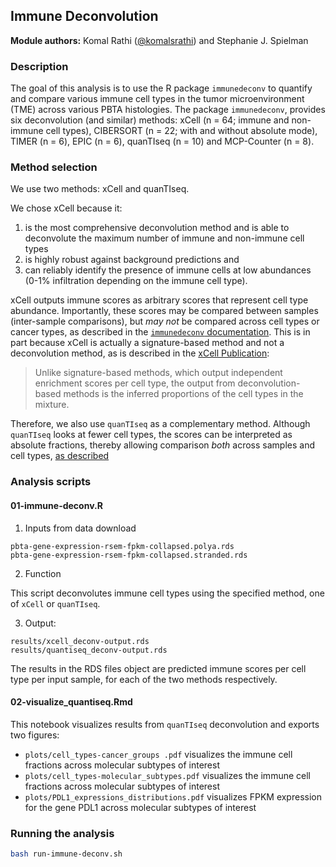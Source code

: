 ## Immune Deconvolution

**Module authors:** Komal Rathi ([@komalsrathi](https://github.com/komalsrathi)) and Stephanie J. Spielman 

### Description

The goal of this analysis is to use the R package `immunedeconv` to quantify and compare various immune cell types in the tumor microenvironment (TME) across various PBTA histologies. 
The package `immunedeconv`, provides six deconvolution (and similar) methods: xCell (n = 64; immune and non-immune cell types), CIBERSORT (n = 22; with and without absolute mode), TIMER (n = 6), EPIC (n = 6), quanTIseq (n = 10) and MCP-Counter (n = 8). 

### Method selection

We use two methods: xCell and quanTIseq. 


We chose xCell because it: 
1) is the most comprehensive deconvolution method and is able to deconvolute the maximum number of immune and non-immune cell types 
2) is highly robust against background predictions and 
3) can reliably identify the presence of immune cells at low abundances (0-1% infiltration depending on the immune cell type).

xCell outputs immune scores as arbitrary scores that represent cell type abundance. 
Importantly, these scores may be compared between samples (inter-sample comparisons), but _may not_ be compared across cell types or cancer types, as described in the [`immunedeconv` documentation](https://icbi-lab.github.io/immunedeconv/articles/immunedeconv.html#interpretation-of-scores). This is in part because xCell is actually a signature-based method and not a deconvolution method, as is described in the [xCell Publication](https://doi.org/10.1186/s13059-017-1349-1):
> Unlike signature-based methods, which output independent enrichment scores per cell type, the output from deconvolution-based methods is the inferred proportions of the cell types in the mixture.

Therefore, we also use `quanTIseq` as a complementary method. Although `quanTIseq` looks at fewer cell types, the scores can be interpreted as absolute fractions, thereby allowing comparison _both_ across samples and cell types, [as described](https://icbi-lab.github.io/immunedeconv/articles/immunedeconv.html#interpretation-of-scores)



### Analysis scripts

#### 01-immune-deconv.R

1. Inputs from data download

```
pbta-gene-expression-rsem-fpkm-collapsed.polya.rds
pbta-gene-expression-rsem-fpkm-collapsed.stranded.rds
```

2. Function

This script deconvolutes immune cell types using the specified method, one of `xCell` or `quanTIseq`.

3. Output: 

```
results/xcell_deconv-output.rds
results/quantiseq_deconv-output.rds
```

The results in the RDS files object are predicted immune scores per cell type per input sample, for each of the two methods respectively.


#### 02-visualize_quantiseq.Rmd

This notebook visualizes results from `quanTIseq` deconvolution and exports two figures:

+ `plots/cell_types-cancer_groups .pdf` visualizes the immune cell fractions across molecular subtypes of interest
+ `plots/cell_types-molecular_subtypes.pdf` visualizes the immune cell fractions across molecular subtypes of interest
+ `plots/PDL1_expressions_distributions.pdf` visualizes FPKM expression for the gene PDL1 across molecular subtypes of interest


### Running the analysis

```sh
bash run-immune-deconv.sh
```



